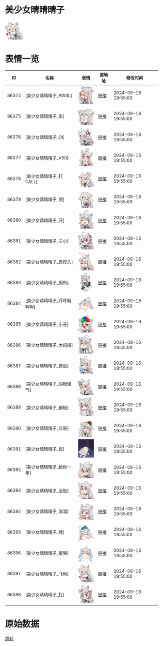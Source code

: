 # 美少女晴晴晴子

<img src="./cover.png" height="60" alt="cover" />

# 表情一览

|ID|名称|表情|源地址|修改时间|
|----|----|----|----|----|
|86374|[美少女晴晴晴子_AWSL]|<img src="./pic/086374_%5B美少女晴晴晴子_AWSL%5D.png" height="60" alt="AWSL"/>|[链接](https://i0.hdslb.com/bfs/garb/15d8bb00ac06f99f0148431e95b17b93e5a1f2a0.png)|2024-09-16 19:55:00|
|86375|[美少女晴晴晴子_呆]|<img src="./pic/086375_%5B美少女晴晴晴子_呆%5D.png" height="60" alt="呆"/>|[链接](https://i0.hdslb.com/bfs/garb/056e85e3e1410506fecdf5905bc59139917ef333.png)|2024-09-16 19:55:00|
|86376|[美少女晴晴晴子_OI]|<img src="./pic/086376_%5B美少女晴晴晴子_OI%5D.png" height="60" alt="OI"/>|[链接](https://i0.hdslb.com/bfs/garb/88952beadf29176e74469006108d6a1b789af7f3.png)|2024-09-16 19:55:00|
|86377|[美少女晴晴晴子_V50]|<img src="./pic/086377_%5B美少女晴晴晴子_V50%5D.png" height="60" alt="V50"/>|[链接](https://i0.hdslb.com/bfs/garb/6ed2558c4892a7d17ee9b7696abe0eb92e6dfacd.png)|2024-09-16 19:55:00|
|86378|[美少女晴晴晴子_打CALL]|<img src="./pic/086378_%5B美少女晴晴晴子_打CALL%5D.png" height="60" alt="打CALL"/>|[链接](https://i0.hdslb.com/bfs/garb/8c621de2dc29ec7c0efb114f3601bd1c99f69cfe.png)|2024-09-16 19:55:00|
|86379|[美少女晴晴晴子_哭]|<img src="./pic/086379_%5B美少女晴晴晴子_哭%5D.png" height="60" alt="哭"/>|[链接](https://i0.hdslb.com/bfs/garb/b20ddf53e24f22766f4c233cd3aa0a05c3244a08.png)|2024-09-16 19:55:00|
|86380|[美少女晴晴晴子_汗]|<img src="./pic/086380_%5B美少女晴晴晴子_汗%5D.png" height="60" alt="汗"/>|[链接](https://i0.hdslb.com/bfs/garb/b54fc1a6b23beb653256837c0e0fd61f85debfd2.png)|2024-09-16 19:55:00|
|86381|[美少女晴晴晴子_三小]|<img src="./pic/086381_%5B美少女晴晴晴子_三小%5D.png" height="60" alt="三小"/>|[链接](https://i0.hdslb.com/bfs/garb/810a70d8b1f4054fa20ca548957867d1b6fa7dd7.png)|2024-09-16 19:55:00|
|86382|[美少女晴晴晴子_摸摸头]|<img src="./pic/086382_%5B美少女晴晴晴子_摸摸头%5D.png" height="60" alt="摸摸头"/>|[链接](https://i0.hdslb.com/bfs/garb/57e438c7b010f416e443f8c950cc2679c6231e86.png)|2024-09-16 19:55:00|
|86383|[美少女晴晴晴子_廁所]|<img src="./pic/086383_%5B美少女晴晴晴子_廁所%5D.png" height="60" alt="廁所"/>|[链接](https://i0.hdslb.com/bfs/garb/6fdaf76a07f04e7bcbf9b8ba26801d67fd6ff3be.png)|2024-09-16 19:55:00|
|86384|[美少女晴晴晴子_哼哼啊啊啊]|<img src="./pic/086384_%5B美少女晴晴晴子_哼哼啊啊啊%5D.png" height="60" alt="哼哼啊啊啊"/>|[链接](https://i0.hdslb.com/bfs/garb/e652f23498ce276f2f2c65d860a36150e1e65b11.png)|2024-09-16 19:55:00|
|86385|[美少女晴晴晴子_小丑]|<img src="./pic/086385_%5B美少女晴晴晴子_小丑%5D.png" height="60" alt="小丑"/>|[链接](https://i0.hdslb.com/bfs/garb/6f02cc7c4c295b9b6777ff8a6cab21ba68e5cddf.png)|2024-09-16 19:55:00|
|86386|[美少女晴晴晴子_大拇指]|<img src="./pic/086386_%5B美少女晴晴晴子_大拇指%5D.png" height="60" alt="大拇指"/>|[链接](https://i0.hdslb.com/bfs/garb/e56734d78528d8749fa3f04f9039f9728271cc9e.png)|2024-09-16 19:55:00|
|86387|[美少女晴晴晴子_摸鱼]|<img src="./pic/086387_%5B美少女晴晴晴子_摸鱼%5D.png" height="60" alt="摸鱼"/>|[链接](https://i0.hdslb.com/bfs/garb/e1c3f3186ece433f9845d601f3b451a468934669.png)|2024-09-16 19:55:00|
|86388|[美少女晴晴晴子_阴阳怪气]|<img src="./pic/086388_%5B美少女晴晴晴子_阴阳怪气%5D.png" height="60" alt="阴阳怪气"/>|[链接](https://i0.hdslb.com/bfs/garb/80c00f52e23b15cd3ebfa1bf9978ca534995a183.png)|2024-09-16 19:55:00|
|86389|[美少女晴晴晴子_钢板]|<img src="./pic/086389_%5B美少女晴晴晴子_钢板%5D.png" height="60" alt="钢板"/>|[链接](https://i0.hdslb.com/bfs/garb/1b05bcd062272e2314435d7036d74366c2f55237.png)|2024-09-16 19:55:00|
|86390|[美少女晴晴晴子_哎呀]|<img src="./pic/086390_%5B美少女晴晴晴子_哎呀%5D.png" height="60" alt="哎呀"/>|[链接](https://i0.hdslb.com/bfs/garb/d5f2f17910c0edf0f3ff69b20493a4350006385a.png)|2024-09-16 19:55:00|
|86391|[美少女晴晴晴子_败]|<img src="./pic/086391_%5B美少女晴晴晴子_败%5D.png" height="60" alt="败"/>|[链接](https://i0.hdslb.com/bfs/garb/edc3b7bf35fae43d369019463b7cb483f8f5eafd.png)|2024-09-16 19:55:00|
|86392|[美少女晴晴晴子_給你一拳]|<img src="./pic/086392_%5B美少女晴晴晴子_給你一拳%5D.png" height="60" alt="給你一拳"/>|[链接](https://i0.hdslb.com/bfs/garb/94ced64165737e2acf271ac652d4009fee0e2682.png)|2024-09-16 19:55:00|
|86393|[美少女晴晴晴子_洽饭]|<img src="./pic/086393_%5B美少女晴晴晴子_洽饭%5D.png" height="60" alt="洽饭"/>|[链接](https://i0.hdslb.com/bfs/garb/f2e52be1fa3ca512ea9b110505fe47417afb8143.png)|2024-09-16 19:55:00|
|86394|[美少女晴晴晴子_滋溜]|<img src="./pic/086394_%5B美少女晴晴晴子_滋溜%5D.png" height="60" alt="滋溜"/>|[链接](https://i0.hdslb.com/bfs/garb/2500e735952ec7e9c502ad0fc50df2f13d035d23.png)|2024-09-16 19:55:00|
|86395|[美少女晴晴晴子_睡]|<img src="./pic/086395_%5B美少女晴晴晴子_睡%5D.png" height="60" alt="睡"/>|[链接](https://i0.hdslb.com/bfs/garb/4f5b5ab2428a12be066bce409a38bec403baf24f.png)|2024-09-16 19:55:00|
|86396|[美少女晴晴晴子_蛋哭]|<img src="./pic/086396_%5B美少女晴晴晴子_蛋哭%5D.png" height="60" alt="蛋哭"/>|[链接](https://i0.hdslb.com/bfs/garb/5f17764878224ab3fbcfc2e8ec71f6562661a0b9.png)|2024-09-16 19:55:00|
|86397|[美少女晴晴晴子_飞吻]|<img src="./pic/086397_%5B美少女晴晴晴子_飞吻%5D.png" height="60" alt="飞吻"/>|[链接](https://i0.hdslb.com/bfs/garb/6a6e546fe172164456d1344c50652f8f9c7b322f.png)|2024-09-16 19:55:00|
|86398|[美少女晴晴晴子_打]|<img src="./pic/086398_%5B美少女晴晴晴子_打%5D.png" height="60" alt="打"/>|[链接](https://i0.hdslb.com/bfs/garb/ec8e44556368b79e10f074516bae6d74b21f3a80.png)|2024-09-16 19:55:00|

# 原始数据

[跳转](./raw.json)

